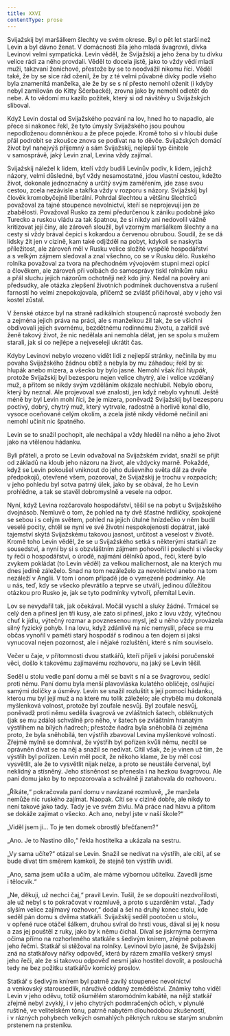 ```yaml
---
title: XXVI
contentType: prose
---
```


Svijažskij byl maršálkem šlechty ve svém okrese. Byl o pět let starší než Levin a byl dávno ženat. V domácnosti žila jeho mladá švagrová, dívka Levinovi velmi sympatická. Levin věděl, že Svijažskij a jeho žena by tu dívku velice rádi za něho provdali. Věděl to docela jistě, jako to vždy vědí mladí muži, takzvaní ženichové, přestože by se to neodvážil nikomu říci. Věděl také, že by se sice rád oženil, že by z té velmi půvabné dívky podle všeho byla znamenitá manželka, ale že by se s ní přesto nemohl oženit (i kdyby nebyl zamilován do Kitty Ščerbacké), zrovna jako by nemohl odletět do nebe. A to vědomí mu kazilo požitek, který si od návštěvy u Svijažských sliboval.

Když Levin dostal od Svijažského pozvání na lov, hned ho to napadlo, ale přece si nakonec řekl, že tyto úmysly Svijažského jsou pouhou nepodloženou domněnkou a že přece pojede. Kromě toho si v hloubi duše přál podrobit se zkoušce znova se podívat na to děvče. Svijažských domácí život byl nanejvýš příjemný a sám Svijažskij, nejlepší typ činitele v samosprávě, jaký Levin znal, Levina vždy zajímal.

Svijažskij náležel k lidem, kteří vždy budili Levinův podiv, k lidem, jejichž názory, velmi důsledné, byť vždy nesamostatné, jdou vlastní cestou, kdežto život, dokonale jednoznačný a určitý svým zaměřením, jde zase svou cestou, zcela nezávisle a takřka vždy v rozporu s názory. Svijažskij byl člověk kromobyčejně liberální. Pohrdal šlechtou a většinu šlechticů považoval za tajné stoupence nevolnictví, kteří se neprojevují jen ze zbabělosti. Považoval Rusko za zemi předurčenou k zániku podobně jako Turecko a ruskou vládu za tak špatnou, že si nikdy ani nedovolil vážně kritizovat její činy, ale zároveň sloužil, byl vzorným maršálkem šlechty a na cesty si vždy brával čepici s kokardou a červenou obrubou. Soudil, že se dá lidsky žít jen v cizině, kam také odjížděl na pobyt, kdykoli se naskytla příležitost, ale zároveň měl v Rusku velice složité vyspělé hospodářství a s velkým zájmem sledoval a znal všechno, co se v Rusku dělo. Ruského rolníka považoval za tvora na přechodném vývojovém stupni mezi opicí a člověkem, ale zároveň při volbách do samosprávy tiskl rolníkům ruku a přál sluchu jejich názorům ochotněji než kdo jiný. Nedal na pověry ani předsudky, ale otázka zlepšení životních podmínek duchovenstva a rušení farností ho velmi znepokojovala, přičemž se zvlášť přičiňoval, aby v jeho vsi kostel zůstal.

V ženské otázce byl na straně radikálních stoupenců naprosté svobody žen a zejména jejich práva na práci, ale s manželkou žil tak, že se všichni obdivovali jejich svornému, bezdětnému rodinnému životu, a zařídil své ženě takový život, že nic nedělala ani nemohla dělat, jen se spolu s mužem starali, jak si co nejlépe a nejveseleji ukrátit čas.

Kdyby Levinovi nebylo vrozeno vidět lidi z nejlepší stránky, nečinila by mu povaha Svijažského žádnou obtíž a nebyla by mu záhadou; řekl by si: hlupák anebo mizera, a všecko by bylo jasné. Nemohl však říci _hlupák_, protože Svijažskij byl bezesporu nejen velice chytrý, ale i velice vzdělaný muž, a přitom se nikdy svým vzděláním okázale nechlubil. Nebylo oboru, který by neznal. Ale projevoval své znalosti, jen když nebylo vyhnutí. Ještě méně by byl Levin mohl říci, že je mizera, poněvadž Svijažskij byl bezesporu poctivý, dobrý, chytrý muž, který vytrvale, radostně a horlivě konal dílo, vysoce oceňované celým okolím, a zcela jistě nikdy vědomě nečinil ani nemohl učinit nic špatného.

Levin se to snažil pochopit, ale nechápal a vždy hleděl na něho a jeho život jako na vtělenou hádanku.

Byli přáteli, a proto se Levin odvažoval na Svijažském zvídat, snažil se přijít od základů na kloub jeho názoru na život, ale vždyc­ky marně. Pokaždé, když se Levin pokoušel vniknout do jeho duševního světa dál za dveře předpokojů, otevřené všem, pozoroval, že Svijažskij je trochu v rozpacích; v jeho pohledu byl sotva patrný úlek, jako by se obával, že ho Levin prohlédne, a tak se stavěl dobromyslně a vesele na odpor.

Nyní, když Levina rozčarovalo hospodářství, těšil se na pobyt u Svijažského dvojnásob. Nemluvě o tom, že pohled na ty dvě šťastné hrdličky, spokojené se sebou i s celým světem, pohled na jejich útulné hnízdečko v něm budil veselé pocity, chtěl se nyní ve své životní nespokojenosti dopátrat, jaké tajemství skýtá Svijažskému takovou jasnost, určitost a veselost v životě. Kromě toho Levin věděl, že se u Svijažského setká s některými statkáři ze sousedství, a nyní by si s obzvláštním zájmem pohovořil i poslechl si všecky ty řeči o hospodářství, o úrodě, najímání dělníků apod., řeči, které bylo zvykem pokládat (to Levin věděl) za velkou malichernost, ale na kterých mu dnes jedině záleželo. Snad na tom nezáleželo za nevolnictví anebo na tom nezáleží v Anglii. V tom i onom případě jde o vymezené podmínky. Ale u nás, teď, kdy se všecko převrátilo a teprve se utváří, jedinou důležitou otázkou pro Rusko je, jak se tyto podmínky vytvoří, přemítal Levin.

Lov se nevydařil tak, jak očekával. Močál vyschl a sluky žádné. Trmácel se celý den a přinesl jen tři kusy, ale zato si přinesl, jako z lovu vždy, výtečnou chuť k jídlu, výtečný rozmar a povznesenou mysl, jež u něho vždy provázela silný fyzický pohyb. I na lovu, když zdánlivě na nic nemyslil, přece se mu občas vynořil v paměti starý hospodář s rodinou a ten dojem si jaksi vynucoval nejen pozornost, ale i nějaké rozluštění, které s ním souviselo.

Večer u čaje, v přítomnosti dvou statkářů, kteří přijeli v jakési poručenské věci, došlo k takovému zajímavému rozhovoru, na jaký se Levin těšil.

Seděl u stolu vedle paní domu a měl se bavit s ní a se švagrovou, sedící proti němu. Paní domu byla menší plavovláska kulatého obličeje, oslňující samými dolíčky a úsměvy. Levin se snažil rozluštit s její pomocí hádanku, kterou mu byl její muž a na které mu tolik záleželo; ale chyběla mu dokonalá myšlenková volnost, protože byl zoufale nesvůj. Byl zoufale nesvůj, poněvadž proti němu seděla švagrová ve zvláštních šatech, obléknutých (jak se mu zdálo) schválně pro něho, v šatech se zvláštním hranatým výstřihem na bílých ňadrech; přestože ňadra byla sněhobílá či zejména proto, že byla sněhobílá, ten výstřih zbavoval Levina myšlenkové volnosti. Zřejmě mylně se domníval, že výstřih byl pořízen kvůli němu, necítil se oprávněn dívat se na něj a snažil se nedívat. Cítil však, že je vinen už tím, že výstřih byl pořízen. Levin měl pocit, že někoho klame, že by měl cosi vysvětlit, ale že to vysvětlit nijak nelze, a proto se neustále červenal, byl neklidný a stísněný. Jeho stísněnost se přenesla i na hezkou švagrovou. Ale paní domu jako by to nepozorovala a schválně ji zatahovala do rozhovoru.

„Říkáte,“ pokračovala paní domu v navázané rozmluvě, „že manžela nemůže nic ruského zajímat. Naopak. Cítí se v cizině dobře, ale nikdy to není takové jako tady. Tady je ve svém živlu. Má práce nad hlavu a přitom se dokáže zajímat o všecko. Ach ano, nebyl jste v naší škole?“

„Viděl jsem ji… To je ten domek obrostlý břečťanem?“

„Ano. Je to Nastino dílo,“ řekla hostitelka a ukázala na sestru.

„Vy sama učíte?“ otázal se Levin. Snažil se nedívat na výstřih, ale cítil, ať se bude dívat tím směrem kamkoli, že stejně ten výstřih uvidí.

„Ano, sama jsem učila a učím, ale máme výbornou učitelku. Zavedli jsme i tělocvik.“

„Ne, děkuji, už nechci čaj,“ pravil Levin. Tušil, že se dopouští nezdvořilosti, ale už nebyl s to pokračovat v rozmluvě, a proto s uzarděním vstal. „Tady slyším velice zajímavý rozhovor,“ dodal a šel na druhý konec stolu, kde seděl pán domu s dvěma statkáři. Svijažskij seděl pootočen u stolu, v opřené ruce otáčel šálkem, druhou svíral do hrsti vous, dával si jej k nosu a zas jej pouštěl z ruky, jako by k němu čichal. Díval se jiskrnýma černýma očima přímo na rozhorleného statkáře s šedivým knírem, zřejmě pobaven jeho řečmi. Statkář si stěžoval na rolníky. Levinovi bylo jasné, že Svijažskij zná na statkářovy nářky odpověď, která by rázem zmařila veškerý smysl jeho řeči, ale že si takovou odpověď nesmí jako hostitel dovolit, a poslouchá tedy ne bez požitku statkářův komický proslov.

Statkář s šedivým knírem byl patrně zavilý stoupenec nevolnictví a venkovský starousedlík, náruživě oddaný zemědělství. Známky toho viděl Levin v jeho oděvu, totiž ošumělém staromódním kabátě, na nějž statkář zřejmě nebyl zvyklý, i v jeho chytrých podmračených očích, v plynulé ruštině, ve velitelském tónu, patrně nabytém dlouhodobou zkušeností, i v rázných pohybech velkých osmahlých pěkných rukou se starým snubním prstenem na prsteníku.
